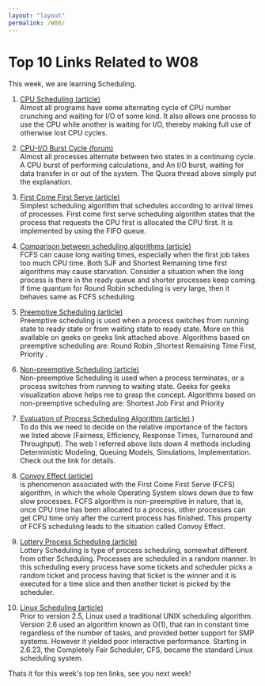 ```yaml
---
layout: "layout"
permalink: /W08/
---
```


# Top 10 Links Related to W08
This week, we are learning Scheduling.

1. [CPU Scheduling (article)](https://www.cs.uic.edu/~jbell/CourseNotes/OperatingSystems/6_CPU_Scheduling.html)<br>
Almost all programs have some alternating cycle of CPU number crunching and waiting for I/O of some kind. It also allows one process to use the CPU while another is waiting for I/O, thereby making full use of otherwise lost CPU cycles.

2. [CPU-I/O Burst Cycle (forum)](https://www.quora.com/What-is-meant-by-CPU-Burst-and-I-O-Burst)<br>
Almost all processes alternate between two states in a continuing cycle. A CPU burst of performing calculations, and An I/O burst, waiting for data transfer in or out of the system. The Quora thread above simply put the explanation.

3. [First Come First Serve (article)](https://www.geeksforgeeks.org/cpu-scheduling-in-operating-systems)<br>
Simplest scheduling algorithm that schedules according to arrival times of processes. First come first serve scheduling algorithm states that the process that requests the CPU first is allocated the CPU first. It is implemented by using the FIFO queue. 

4. [Comparison between scheduling algorithms (article)](https://www.geeksforgeeks.org/cpu-scheduling-in-operating-systems)<br>
FCFS can cause long waiting times, especially when the first job takes too much CPU time. Both SJF and Shortest Remaining time first algorithms may cause starvation. Consider a situation when the long process is there in the ready queue and shorter processes keep coming. If time quantum for Round Robin scheduling is very large, then it behaves same as FCFS scheduling.

5. [Preemptive Scheduling (article)](https://www.geeksforgeeks.org/preemptive-and-non-preemptive-scheduling)<br>
Preemptive scheduling is used when a process switches from running state to ready state or from waiting state to ready state.  More on this available on geeks on geeks link attached above.
Algorithms based on preemptive scheduling are: Round Robin ,Shortest Remaining Time First, Priority . 

6. [Non-preemptive Scheduling (article)](https://www.geeksforgeeks.org/preemptive-and-non-preemptive-scheduling)<br>
Non-preemptive Scheduling is used when a process terminates, or a process switches from running to waiting state. Geeks for geeks visualization above helps me to grasp the concept. 
Algorithms based on non-preemptive scheduling are: Shortest Job First and Priority 

7. [Evaluation of Process Scheduling Algorithm (article)](http://www.cs.nott.ac.uk/~pszgxk/courses/g53ops/Scheduling/sched12-evaluation.html).)<br>
To do this we need to decide on the relative importance of the factors we listed above (Fairness, Efficiency, Response Times, Turnaround and Throughput). The web I referred above lists down 4 methods including Deterministic Modeling, Queuing Models, Simulations, Implementation. Check out the link for details.

8. [Convoy Effect (article)](https://www.geeksforgeeks.org/convoy-effect-operating-systems)<br>
is phenomenon associated with the First Come First Serve (FCFS) algorithm, in which the whole Operating System slows down due to few slow processes. FCFS algorithm is non-preemptive in nature, that is, once CPU time has been allocated to a process, other processes can get CPU time only after the current process has finished. This property of FCFS scheduling leads to the situation called Convoy Effect.

9. [Lottery Process Scheduling (article)](https://www.geeksforgeeks.org/lottery-process-scheduling-in-operating-system)<br>
Lottery Scheduling is type of process scheduling, somewhat different from other Scheduling. Processes are scheduled in a random manner. In this scheduling every process have some tickets and scheduler picks a random ticket and process having that ticket is the winner and it is executed for a time slice and then another ticket is picked by the scheduler. 

10. [Linux Scheduling (article)](https://www.cs.uic.edu/~jbell/CourseNotes/OperatingSystems/6_CPU_Scheduling.html)<br>
Prior to version 2.5, Linux used a traditional UNIX scheduling algorithm. Version 2.6 used an algorithm known as O(1), that ran in constant time regardless of the number of tasks, and provided better support for SMP systems. However it yielded poor interactive performance. Starting in 2.6.23, the Completely Fair Scheduler, CFS, became the standard Linux scheduling system. 

    
Thats it for this week's top ten links, see you next week!
   

